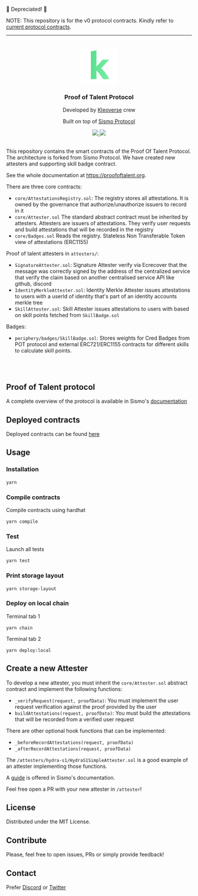 
<div class="callout-left wide">

🚨 Depreciated! 🚨

</div>

NOTE: This repository is for the v0 protocol contracts. Kindly refer to <a href="https://github.com/kleoverse/proof-of-talent"> current protocol contracts</a>.

---

<br />
<div align="center">
  <img src="docs/kleoverse-logo.png" alt="Logo" width="100" height="100" style="borderRadius: 20px">

  <h3 align="center">
    Proof of Talent Protocol
  </h3>
  
  <p align="center">
    Developed by <a href="https://www.kleoverse.com/" target="_blank">Kleoverse</a> crew
  </p>

  <p align="center">
    Built on top of <a href="https://www.sismo.io/" target="_blank">Sismo Protocol</a>
  </p>
  
  <p align="center">
    <a href="https://discord.com/invite/u9v97PJVMA" target="_blank">
        <img src="https://img.shields.io/badge/Discord-7289DA?style=for-the-badge&logo=discord&logoColor=white"/>
    </a>
    <a href="https://twitter.com/kleoverse" target="_blank">
        <img src="https://img.shields.io/badge/Twitter-1DA1F2?style=for-the-badge&logo=twitter&logoColor=white"/>
    </a>
  </p>
  <a href="https://www.sismo.io/" target="_blank">
    
  </a>
</div>
<br/>
This repository contains the smart contracts of the Proof Of Talent Protocol. The architecture is forked from Sismo Protocol. We have created new attesters and supporting skill badge contract.

See the whole documentation at https://proofoftalent.org.

There are three core contracts:

- `core/AttestationsRegistry.sol`: The registry stores all attestations. It is owned by the governance that authorize/unauthorize issuers to record in it
- `core/Attester.sol` The standard abstract contract must be inherited by attesters. Attesters are issuers of attestations. They verify user requests and build attestations that will be recorded in the registry
- `core/Badges.sol` Reads the registry. Stateless Non Transferable Token view of attestations (ERC1155)

Proof of talent attesters in `attesters/`:

- `SignatureAttester.sol`: Signature Attester verify via Ecrecover that the message was correctly signed by the address of the centralized service that verify the claim based on another centralised service API like github, discord
- `IdentityMerkleAttester.sol`: Identity Merkle Attester issues attestations to users with a userId of identity that's part of an identity accounts merkle tree
- `SkillAttester.sol`: Skill Attester issues attestations to users with based on skill points fetched from `SkillBadge.sol`

Badges:

- `periphery/badges/SkillBadge.sol`: Stores weights for Cred Badges from POT protocol and external ERC721/ERC1155 contracts for different skills to calculate skill points.

<br/><br/>

## Proof of Talent protocol

A complete overview of the protocol is available in Sismo's [documentation](https://protocol.docs.sismo.io)

## Deployed contracts

Deployed contracts can be found [here](https://proofoftalent.org/deployed-contracts)

## Usage

### Installation

```
yarn
```

### Compile contracts

Compile contracts using hardhat

```
yarn compile
```

### Test

Launch all tests

```
yarn test
```

### Print storage layout

```
yarn storage-layout
```

### Deploy on local chain

Terminal tab 1

```
yarn chain
```

Terminal tab 2

```
yarn deploy:local
```

## Create a new Attester

To develop a new attester, you must inherit the `core/Attester.sol` abstract contract and implement the following functions:

- `_verifyRequest(request, proofData)`: You must implement the user request verification against the proof provided by the user
- `buildAttestations(request, proofData)`: You must build the attestations that will be recorded from a verified user request

There are other optional hook functions that can be implemented:

- `_beforeRecordAttestations(request, proofData)`
- `_afterRecordAttestations(request, proofData)`

The `/attesters/hydra-s1/HydraS1SimpleAttester.sol` is a good example of an attester implementing those functions.

A [guide](https://attesters.docs.sismo.io) is offered in Sismo's documentation.

Feel free open a PR with your new attester in `/attester`!

## License

Distributed under the MIT License.

## Contribute

Please, feel free to open issues, PRs or simply provide feedback!

## Contact

Prefer [Discord](https://discord.com/invite/u9v97PJVMA) or [Twitter](https://twitter.com/kleoverse)
